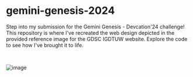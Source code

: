 # gemini-genesis-2024
Step into my submission for the Gemini Genesis - Devcation'24 challenge! This repository is where I've recreated the web design depicted in the provided reference image for the GDSC IGDTUW website. Explore the code to see how I've brought it to life.

<br>

![image](https://github.com/user-attachments/assets/27742ba3-b643-4b88-b2ca-d4606c237ebf)
